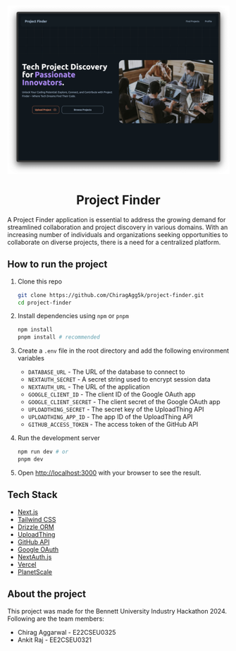 [![Thumbnail](assets/thumbnail.png)](https://project-finderr.vercel.app/)

<h1 
align="center"
>
    Project Finder
</h1>

A Project Finder application is essential to address the growing demand for streamlined collaboration and project
discovery in various domains. With an increasing number of individuals and organizations seeking opportunities to
collaborate on diverse projects, there is a need for a centralized platform.

## How to run the project

1. Clone this repo

   ```bash
   git clone https://github.com/ChiragAgg5k/project-finder.git
   cd project-finder
   ```

2. Install dependencies using `npm` or `pnpm`

   ```bash
   npm install
   pnpm install # recommended
   ```

3. Create a `.env` file in the root directory and add the following environment variables

   - `DATABASE_URL` - The URL of the database to connect to
   - `NEXTAUTH_SECRET` - A secret string used to encrypt session data
   - `NEXTAUTH_URL` - The URL of the application
   - `GOOGLE_CLIENT_ID` - The client ID of the Google OAuth app
   - `GOOGLE_CLIENT_SECRET` - The client secret of the Google OAuth app
   - `UPLOADTHING_SECRET` - The secret key of the UploadThing API
   - `UPLOADTHING_APP_ID` - The app ID of the UploadThing API
   - `GITHUB_ACCESS_TOKEN` - The access token of the GitHub API

4. Run the development server

   ```bash
   npm run dev # or
   pnpm dev
   ```

5. Open [http://localhost:3000](http://localhost:3000) with your browser to see the result.

## Tech Stack

- [Next.js](https://nextjs.org/)
- [Tailwind CSS](https://tailwindcss.com/)
- [Drizzle ORM](https://drizzle-orm.github.io/)
- [UploadThing](https://uploadthingy.com/)
- [GitHub API](https://docs.github.com/en/rest)
- [Google OAuth](https://developers.google.com/identity/protocols/oauth2)
- [NextAuth.js](https://next-auth.js.org/)
- [Vercel](https://vercel.com/)
- [PlanetScale](https://planetscale.com/)

## About the project

This project was made for the Bennett University Industry Hackathon 2024. Following are the team members:

- Chirag Aggarwal - E22CSEU0325
- Ankit Raj - EE2CSEU0321
